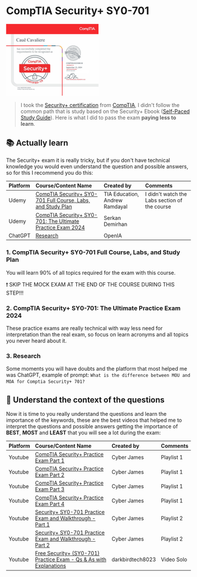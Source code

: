 # CompTIA Security+ SY0-701

<img src="./images/my_cert.png" alt="Cauê Cavaliere Cert" width="50%">

>  I took the [Security+ certification](https://www.comptia.org/certificacoes/security) from [CompTIA](https://www.linkedin.com/company/comptia), I didn't follow the common path that is study based on the Security+ Ebook  ([Self-Paced Study Guide](https://www.comptia.org/training/books/security-sy0-701-study-guide)). Here is what I did to pass the exam **paying less to learn**.

## 📚 Actually learn

The Security+ exam it is really tricky, but if you don't have technical knowledge you would even understand the question and possible answers, so for this I recommend you do this:

| Platform | Course/Content Name                                                                  | Created by                     | Comments                                      |
|:---------| :------------------------------------------------------------------------------------| :------------------------------| :---------------------------------------------|
| Udemy    | [CompTIA Security+ SY0-701 Full Course, Labs, and Study Plan](https://bit.ly/3Xwr4tq)| TIA Education, Andrew Ramdayal | I didn't watch the Labs section of the course |
| Udemy    | [CompTIA Security+ SY0-701: The Ultimate Practice Exam 2024](https://bit.ly/4eoz0Ux) | Serkan Demirhan                |                                               |
| ChatGPT  | [Research](https://https://chatgpt.com/)                                             | OpenIA                         |                                               |

### 1. CompTIA Security+ SY0-701 Full Course, Labs, and Study Plan

You will learn 90% of all topics required for the exam with this course.

❗ SKIP THE MOCK EXAM AT THE END OF THE COURSE DURING THIS STEP!!!

### 2. CompTIA Security+ SY0-701: The Ultimate Practice Exam 2024

These practice exams are really technical with way less need for interpretation than the real exam, so focus on learn acronyms and all topics you never heard about it.

### 3. Research

Some moments you will have doubts and the platform that most helped me was ChatGPT, example of prompt: 
`What is the difference between MOU and MOA for Comptia Security+ 701?`

## 🧠 Understand the context of the questions

Now it is time to you really understand the questions and learn the importance of the keywords, these are the best videos that helped me to interpret the questions and possible answers getting the importance of **BEST**, **MOST** and **LEAST** that you will see a lot during the exam:

| Platform | Course/Content Name                                                                          | Created by       | Comments   |
|:---------| :--------------------------------------------------------------------------------------------| :----------------| :----------|
| Youtube  | [CompTIA Security+ Practice Exam Part 1](https://bit.ly/3TvGlcJ)                             | Cyber James      | Playlist 1 |
| Youtube  | [CompTIA Security+ Practice Exam Part 2](https://bit.ly/4gngmy1)                             | Cyber James      | Playlist 1 |
| Youtube  | [CompTIA Security+ Practice Exam Part 3](https://bit.ly/3TuglhY)                             | Cyber James      | Playlist 1 |
| Youtube  | [CompTIA Security+ Practice Exam Part 4](https://bit.ly/4eko3nv)                             | Cyber James      | Playlist 1 |
| Youtube  | [Security+ SY0-701 Practice Exam and Walkthrough - Part 1](https://bit.ly/4gt6C5C)           | Cyber James      | Playlist 2 |
| Youtube  | [Security+ SY0-701 Practice Exam and Walkthrough - Part 2](https://bit.ly/4e6lKE8)           | Cyber James      | Playlist 2 |
| Youtube  | [Free Security+ (SY0-701) Practice Exam - Qs & As with Explanations](https://bit.ly/3TtkmmI) | darkbirdtech8023 | Video Solo |